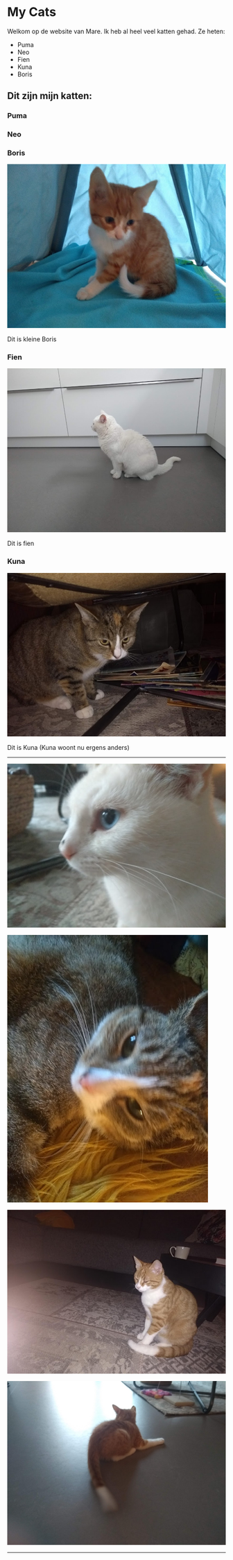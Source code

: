 # My Cats

Welkom op de website van Mare.
Ik heb al heel veel katten gehad.
Ze heten:

- Puma
- Neo
- Fien
- Kuna
- Boris

## Dit zijn mijn katten:

### Puma


### Neo


### Boris

![Kleine boris](./foto/kleine_boris.jpg)

Dit is kleine Boris

### Fien

![fien](./foto/fien.jpg)

Dit is fien

### Kuna

![schattige kuna](./foto/schattige_kuna.jpg)

Dit is Kuna (Kuna woont nu ergens anders)

---

![fien](./foto/fien2.jpg)

![kuna](./foto/kuna2.jpg)

![boris](./foto/boris2.jpg)


![boris3](./foto/boris3.jpg)

---
